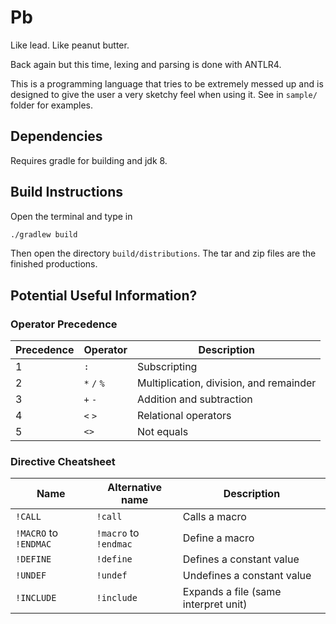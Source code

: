 # Pb
Like lead. Like peanut butter. 

Back again but this time, lexing and parsing is done with ANTLR4.

This is a programming language that tries to be extremely messed up and is designed to give the user a very sketchy feel when using it.
See in `sample/` folder for examples.

## Dependencies

Requires gradle for building and jdk 8.

## Build Instructions

Open the terminal and type in

```sh
./gradlew build
```

Then open the directory `build/distributions`.
The tar and zip files are the finished productions.

## Potential Useful Information?

### Operator Precedence

| Precedence  | Operator  | Description  |
|-------------|-----------|--------------|
|      1      |    `:`    | Subscripting |
|      2      |`*` `/` `%`| Multiplication, division, and remainder |
|      3      |  `+` `-`  | Addition and subtraction |
|      4      |  `<` `>`  | Relational operators |
|      5      |   `<>`    |  Not equals  |

### Directive Cheatsheet

| Name | Alternative name | Description |
|------|------------------|-------------|
|`!CALL` | `!call`            |Calls a macro|
|`!MACRO` to `!ENDMAC`| `!macro` to `!endmac` |Define a macro|
|`!DEFINE`|`!define`| Defines a constant value |
|`!UNDEF`|`!undef`| Undefines a constant value |
|`!INCLUDE`|`!include`| Expands a file (same interpret unit) |
